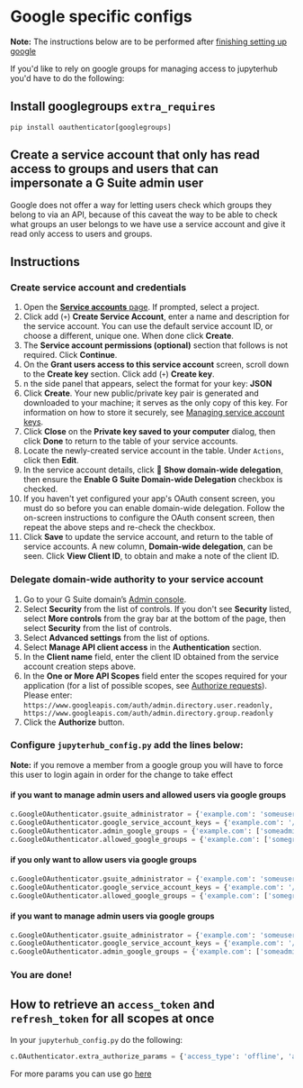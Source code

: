 # Google specific configs

**Note:** The instructions below are to be performed after [finishing setting up google](https://oauthenticator.readthedocs.io/en/latest/getting-started.html#google-setup)

If you'd like to rely on google groups for managing access to jupyterhub you'd have to do the following:

## Install googlegroups `extra_requires`

```shell
pip install oauthenticator[googlegroups]
```

## Create a service account that only has read access to groups and users that can impersonate a G Suite admin user

Google does not offer a way for letting users check which groups they belong to via an API,
because of this caveat the way to be able to check what groups an user belongs to we have use a service account
and give it read only access to users and groups.

## Instructions

### Create service account and credentials

1. Open the [**Service accounts** page](https://console.developers.google.com/iam-admin/serviceaccounts). If prompted, select a project.
2. Click add (`+`) **Create Service Account**, enter a name and description for the service account. You can use the default service account ID, or choose a different, unique one. When done click **Create**.
3. The **Service account permissions (optional)** section that follows is not required. Click **Continue**.
4. On the **Grant users access to this service account** screen, scroll down to the **Create key** section. Click add (`+`) **Create key**.
5. n the side panel that appears, select the format for your key: **JSON**
6. Click **Create**. Your new public/private key pair is generated and downloaded to your machine; it serves as the only copy of this key. For information on how to store it securely, see [Managing service account keys](https://cloud.google.com/iam/docs/understanding-service-accounts#managing_service_account_keys).
7. Click **Close** on the **Private key saved to your computer** dialog, then click **Done** to return to the table of your service accounts.
8. Locate the newly-created service account in the table. Under `Actions`, click then **Edit**.
9. In the service account details, click 🔽 **Show domain-wide delegation**, then ensure the **Enable G Suite Domain-wide Delegation** checkbox is checked.
10. If you haven't yet configured your app's OAuth consent screen, you must do so before you can enable domain-wide delegation. Follow the on-screen instructions to configure the OAuth consent screen, then repeat the above steps and re-check the checkbox.
11. Click **Save** to update the service account, and return to the table of service accounts. A new column, **Domain-wide delegation**, can be seen. Click **View Client ID**, to obtain and make a note of the client ID.

### Delegate domain-wide authority to your service account

1. Go to your G Suite domain’s [Admin console](http://admin.google.com/).
2. Select **Security** from the list of controls. If you don't see **Security** listed, select **More controls** from the gray bar at the bottom of the page, then select **Security** from the list of controls.
3. Select **Advanced settings** from the list of options.
4. Select **Manage API client access** in the **Authentication** section.
5. In the **Client name** field, enter the client ID obtained from the service account creation steps above.
6. In the **One or More API Scopes** field enter the scopes required for your application (for a list of possible scopes, see [Authorize requests](https://developers.google.com/admin-sdk/directory/v1/guides/authorizing)). Please enter: `https://www.googleapis.com/auth/admin.directory.user.readonly, https://www.googleapis.com/auth/admin.directory.group.readonly`
7. Click the **Authorize** button.

### Configure `jupyterhub_config.py` add the lines below:

**Note:** if you remove a member from a google group you will have to force this user to login again in order for the change to take effect

#### if you want to manage admin users and allowed users via google groups

```python
c.GoogleOAuthenticator.gsuite_administrator = {'example.com': 'someuser'}
c.GoogleOAuthenticator.google_service_account_keys = {'example.com': '/path/to/service_account.json'}
c.GoogleOAuthenticator.admin_google_groups = {'example.com': ['someadmingroup']}
c.GoogleOAuthenticator.allowed_google_groups = {'example.com': ['somegroupwithaccess', 'othergroupwithaccess'] }
```

#### if you only want to allow users via google groups

```python
c.GoogleOAuthenticator.gsuite_administrator = {'example.com': 'someuser'}
c.GoogleOAuthenticator.google_service_account_keys = {'example.com': '/path/to/service_account.json'}
c.GoogleOAuthenticator.allowed_google_groups = {'example.com': ['somegroupwithaccess', 'othergroupwithaccess'] }
```

#### if you want to manage admin users via google groups

```python
c.GoogleOAuthenticator.gsuite_administrator = {'example.com': 'someuser'}
c.GoogleOAuthenticator.google_service_account_keys = {'example.com': '/path/to/service_account.json'}
c.GoogleOAuthenticator.admin_google_groups = {'example.com': ['someadmingroup']}
```

### You are done!

## How to retrieve an `access_token` and `refresh_token` for all scopes at once

In your `jupyterhub_config.py` do the following:

```python
c.OAuthenticator.extra_authorize_params = {'access_type': 'offline', 'approval_prompt': 'force'}
```

For more params you can use go [here](https://developers.google.com/identity/protocols/oauth2/web-server#creatingclient)
